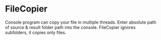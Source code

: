 # FileCopier
Console program can copy your file in multiple threads.
Enter absolute path of source & result folder path into the console. 
FileCopier ignores subfolders, it copies only files.
